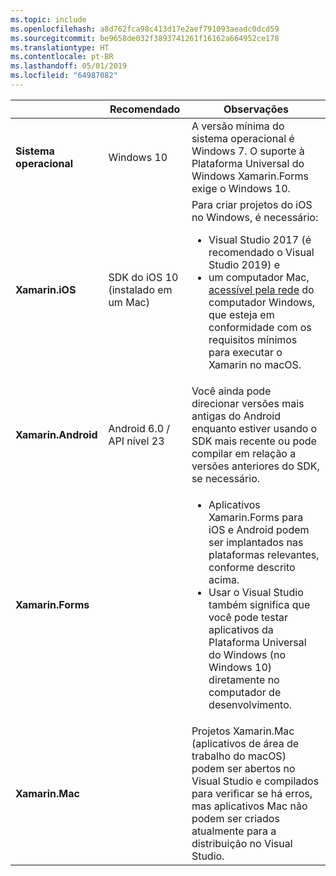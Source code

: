 ```yaml
---
ms.topic: include
ms.openlocfilehash: a8d762fca98c413d17e2aef791093aeadc0dcd59
ms.sourcegitcommit: be9658de032f3893741261f16162a664952ce178
ms.translationtype: HT
ms.contentlocale: pt-BR
ms.lasthandoff: 05/01/2019
ms.locfileid: "64987082"
---
```

||Recomendado|Observações|
|---|---|---|
|**Sistema operacional**|Windows 10|A versão mínima do sistema operacional é Windows 7. O suporte à Plataforma Universal do Windows Xamarin.Forms exige o Windows 10.
|**Xamarin.iOS**|SDK do iOS 10 (instalado em um Mac)|Para criar projetos do iOS no Windows, é necessário:<ul><li>Visual Studio 2017 (é recomendado o Visual Studio 2019) e</li><li>um computador Mac, <a href="~/ios/get-started/installation/windows/connecting-to-mac/index.md">acessível pela rede</a> do computador Windows, que esteja em conformidade com os requisitos mínimos para executar o Xamarin no macOS.</li></ul>|
|**Xamarin.Android**|Android 6.0 / API nível 23|Você ainda pode direcionar versões mais antigas do Android enquanto estiver usando o SDK mais recente ou pode compilar em relação a versões anteriores do SDK, se necessário.|
|**Xamarin.Forms**||<ul><li>Aplicativos Xamarin.Forms para iOS e Android podem ser implantados nas plataformas relevantes, conforme descrito acima.</li><li>Usar o Visual Studio também significa que você pode testar aplicativos da Plataforma Universal do Windows (no Windows 10) diretamente no computador de desenvolvimento.</li></ul>|
|**Xamarin.Mac**||Projetos Xamarin.Mac (aplicativos de área de trabalho do macOS) podem ser abertos no Visual Studio e compilados para verificar se há erros, mas aplicativos Mac não podem ser criados atualmente para a distribuição no Visual Studio.|

